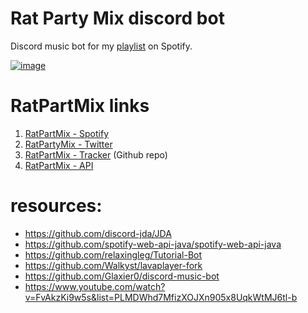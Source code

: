 # Rat Party Mix discord bot
Discord music bot for my [playlist](https://open.spotify.com/playlist/0RHhiQ6hGLKgjE7eqNdXzh) on Spotify.
  
[![image](https://github.com/JakubDralus/Rat-Party-Mix-discord-bot/assets/129612952/9e5837e6-0a5b-4e4e-b777-3b45372a4d31)](https://open.spotify.com/playlist/0RHhiQ6hGLKgjE7eqNdXzh)


# RatPartMix links

1. [RatPartMix - Spotify](https://open.spotify.com/playlist/0RHhiQ6hGLKgjE7eqNdXzh)
2. [RatPartyMix - Twitter](https://twitter.com/RatPartyMix)
3. [RatPartMix - Tracker](https://github.com/zawislakm/RatPartyMixTracker) (Github repo)
4. [RatPartMix - API](http://130.61.63.141:8888/docs)

# resources:
- https://github.com/discord-jda/JDA <br>
- https://github.com/spotify-web-api-java/spotify-web-api-java <br>
- https://github.com/relaxingleg/Tutorial-Bot <br>
- https://github.com/Walkyst/lavaplayer-fork <br>
- https://github.com/Glaxier0/discord-music-bot  <br>
- https://www.youtube.com/watch?v=FvAkzKi9w5s&list=PLMDWhd7MfizXOJXn905x8UqkWtMJ6tl-b
